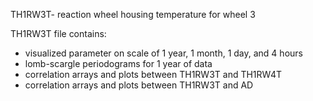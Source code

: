 TH1RW3T- reaction wheel housing temperature for wheel 3

TH1RW3T file contains:
- visualized parameter on scale of 1 year, 1 month, 1 day, and 4 hours
- lomb-scargle periodograms for 1 year of data
- correlation arrays and plots between TH1RW3T and TH1RW4T
- correlation arrays and plots between TH1RW3T and AD
